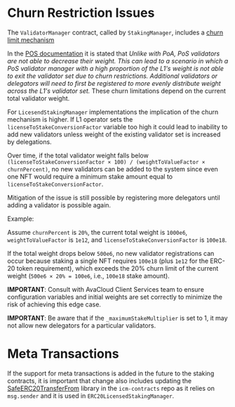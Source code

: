 # Churn Restriction Issues

The `ValidatorManager` contract, called by `StakingManager`, includes a [churn limit mechanism](https://github.com/ava-labs/icm-contracts/blob/eb0afb7ff59ad4612fa3d5fd67d8b3e7e135bd06/contracts/validator-manager/ValidatorManager.sol#L728-L773)

In the [POS documentation](https://github.com/ava-labs/icm-contracts/blob/eb0afb7ff59ad4612fa3d5fd67d8b3e7e135bd06/contracts/validator-manager/README.md#pos-1) it is stated that *Unlike with PoA, PoS validators are not able to decrease their weight. This can lead to a scenario in which a PoS validator manager with a high proportion of the L1's weight is not able to exit the validator set due to churn restrictions. Additional validators or delegators will need to first be registered to more evenly distribute weight across the L1's validator set.* These churn limitations depend on the current total validator weight.

For `LicesendStakingManager` implementations the implication of the churn mechanism is higher. 
If L1 operator sets the `licenseToStakeConversionFactor` variable too high it could lead to inability to add new validators unless weight of the existing validator set is increased by delegations.

Over time, if the total validator weight falls below `(licenseToStakeConversionFactor × 100) / (weightToValueFactor × churnPercent)`, no new validators can be added to the system since even one NFT would require a minimum stake amount equal to `licenseToStakeConversionFactor`.

Mitigation of the issue is still possible by registering more delegators until adding a validator is possible again.

Example:

Assume `churnPercent` is `20%`, the current total weight is `1000e6`, `weightToValueFactor` is `1e12`, and `licenseToStakeConversionFactor` is `100e18`.

If the total weight drops below `500e6`, no new validator registrations can occur because staking a single NFT requires `100e18` (plus `1e12` for the ERC-20 token requirement), which exceeds the 20% churn limit of the current weight (`500e6 × 20% = 100e6`, i.e., `100e18` stake amount).

**IMPORTANT**: Consult with AvaCloud Client Services team to ensure configuration variables and initial weights are set correctly to minimize the risk of achieving this edge case.

**IMPORTANT**: Be aware that if the `_maximumStakeMultiplier` is set to 1, it may not allow new delegators for a particular validators.

# Meta Transactions

If the support for meta transactions is added in the future to the staking contracts, it is important that change also includes updating the [SafeERC20TransferFrom](https://github.com/ava-labs/icm-contracts/blob/eb0afb7ff59ad4612fa3d5fd67d8b3e7e135bd06/contracts/utilities/SafeERC20TransferFrom.sol#L31-L33) library in the `icm-contracts` repo as it relies on `msg.sender` and it is used in `ERC20LicensedStakingManager`.